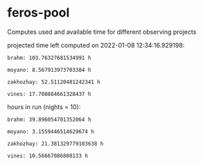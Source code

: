 # feros-pool
Computes used and available time for different observing projects

projected time left computed on 2022-01-08 12:34:16.929198:

    brahm: 103.76327681534991 h 

    moyano: 8.567913973703384 h 

    zakhozhay: 52.51120481242341 h 

    vines: 17.708884661328437 h 

hours in run (nights = 10):

    brahm: 39.896054701352064 h 

    moyano: 3.1559446514629674 h 

    zakhozhay: 21.381329779103638 h 

    vines: 10.56667086808133 h 

